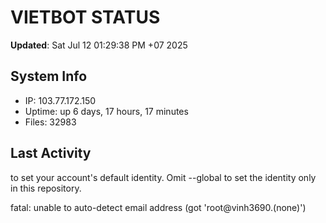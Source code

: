 # VIETBOT STATUS
**Updated**: Sat Jul 12 01:29:38 PM +07 2025

## System Info
- IP: 103.77.172.150
- Uptime: up 6 days, 17 hours, 17 minutes
- Files: 32983

## Last Activity

to set your account's default identity.
Omit --global to set the identity only in this repository.

fatal: unable to auto-detect email address (got 'root@vinh3690.(none)')
